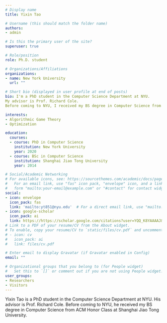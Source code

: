 ```yaml
---
# Display name
title: Yixin Tao

# Username (this should match the folder name)
authors:
- admin

# Is this the primary user of the site?
superuser: true

# Role/position
role: Ph.D. student

# Organizations/Affiliations
organizations:
- name: New York University
  url: ""

# Short bio (displayed in user profile at end of posts)
bio: I'm a PhD student in the Computer Science Department at NYU.
My advisor is Prof. Richard Cole.
Before coming to NYU, I received my BS degree in Computer Science from ACM Honor Class at Shanghai Jiao Tong University.

interests:
- Algorithmic Game Theory
- Optimization

education:
  courses:
  - course: PhD in Computer Science
    institution: New York University
    year: 2020
  - course: BSc in Computer Science
    institution: Shanghai Jiao Tong University
    year: 2014

# Social/Academic Networking
# For available icons, see: https://sourcethemes.com/academic/docs/page-builder/#icons
#   For an email link, use "fas" icon pack, "envelope" icon, and a link in the
#   form "mailto:your-email@example.com" or "#contact" for contact widget.
social:
- icon: envelope
  icon_pack: fas
  link: 'mailto:yt851@nyu.edu'  # For a direct email link, use "mailto:test@example.org".
- icon: google-scholar
  icon_pack: ai
  link: https://https://scholar.google.com/citations?user=YQQ_K8YAAAAJ&hl=en
# Link to a PDF of your resume/CV from the About widget.
# To enable, copy your resume/CV to `static/files/cv.pdf` and uncomment the lines below.
# - icon: cv
#   icon_pack: ai
#   link: files/cv.pdf

# Enter email to display Gravatar (if Gravatar enabled in Config)
email: ""

# Organizational groups that you belong to (for People widget)
#   Set this to `[]` or comment out if you are not using People widget.
user_groups:
- Researchers
- Visitors
---
```

Yixin Tao is a PhD student in the Computer Science Department at NYU.
His advisor is Prof. Richard Cole.
Before coming to NYU, he received my BS degree in Computer Science from ACM Honor Class at Shanghai Jiao Tong University.
